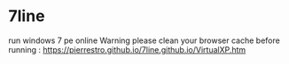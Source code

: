 # 7line
run windows 7 pe online
Warning please clean your browser cache before running : https://pierrestro.github.io/7line.github.io/VirtualXP.htm
